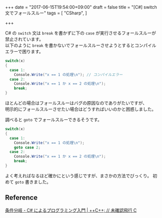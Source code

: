 +++
date = "2017-06-15T19:54:00+09:00"
draft = false
title = "[C#] switch 文でフォールスルー"
tags = [
    "CSharp",
]

+++

C# の `switch` 文は `break` を書かずに下の `case` が実行させるフォールスルーが禁止されています。<br>
以下のように `break` を書かないでフォールスルーさせようとするとコンパイルエラーで困ります。<br>

```csharp
switch(x)
{
  case 1:
    Console.Write("x == 1 の処理\n"); // コンパイルエラー
  case 2:
    Console.Write("x == 1 か x == 2 の処理\n");
    break;
}
```

ほとんどの場合はフォールスルーはバグの原因なのでありがたいですが、<br>
明示的にフォールスルーさせたい場合はどうすればいいのかと困惑しました。<br>

調べると `goto` でフォールスルーできるそうです。<br>

```csharp
switch(x)
{
  case 1:
    Console.Write("x == 1 の処理\n");
    goto case 2;
  case 2:
    Console.Write("x == 1 か x == 2 の処理\n");
    break;
}
```

よく考えればなるほど確かにという感じですが、まさかの方法でびっくり。
初めて `goto` 書きました。

## Reference
[条件分岐 \- C\# によるプログラミング入門 \| \+\+C\+\+; // 未確認飛行 C](http://ufcpp.net/study/csharp/st_branch.html#fallthrough)